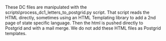 These DC files are manipulated with the scripts\process_dc1_letters_to_postgrid.py script. That script reads the HTML directly, sometimes using an HTML Templating library to add a 2nd page of state specific language. Then the html is pushed directly to Postgrid and with a mail merge. We do not add these HTML files as Postgrid templates. 